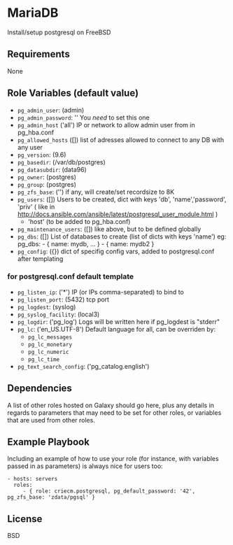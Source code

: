 MariaDB
=======

Install/setup postgresql on FreeBSD

Requirements
------------
None

## Role Variables (default value)

* `pg_admin_user`: (admin)
* `pg_admin_password`: ''
  You *need* to set this one
* `pg_admin_host` ('all')
  IP or network to allow admin user from in pg_hba.conf
* `pg_allowed_hosts` ([])
  list of adresses allowed to connect to any DB with any user
* `pg_version`: (9.6)
* `pg_basedir`: (/var/db/postgres)
* `pg_datasubdir`: (data96)
* `pg_owner`: (postgres)
* `pg_group`: (postgres)
* `pg_zfs_base`: ('')
  if any, will create/set recordsize to 8K
* `pg_users`: ([])
  Users to be created, dict with keys 'db', 'name','password', 'priv'
  ( like in http://docs.ansible.com/ansible/latest/postgresql_user_module.html )
  + 'host' (to be added to pg_hba.conf)
* `pg_maintenance_users`: ([])
  like above, but to be defined globally
* `pg_dbs`: ([])
  List of databases to create (list of dicts with keys 'name')
  eg:
    pg_dbs:
      - { name: mydb, … }
      - { name: mydb2 }
* `pg_config`: ({})
  dict of specifig config vars, added to postgresql.conf after templating

### for postgresql.conf default template
* `pg_listen_ip`: ('*')
  IP (or IPs comma-separated) to bind to
* `pg_listen_port`: (5432)
  tcp port
* `pg_logdest`: (syslog)
* `pg_syslog_facility`: (local3)
* `pg_logdir`: ('pg_log')
  Logs will be written here if pg_logdest is "stderr"
* `pg_lc`: ('en_US.UTF-8')
  Default language for all, can be overriden by:
  * `pg_lc_messages`
  * `pg_lc_monetary`
  * `pg_lc_numeric`
  * `pg_lc_time`
* `pg_text_search_config`: ('pg_catalog.english')

Dependencies
------------

A list of other roles hosted on Galaxy should go here, plus any details in regards to parameters that may need to be set for other roles, or variables that are used from other roles.

Example Playbook
----------------

Including an example of how to use your role (for instance, with variables passed in as parameters) is always nice for users too:

    - hosts: servers
      roles:
         - { role: criecm.postgresql, pg_default_password: '42', pg_zfs_base: 'zdata/pgsql' }

License
-------

BSD

